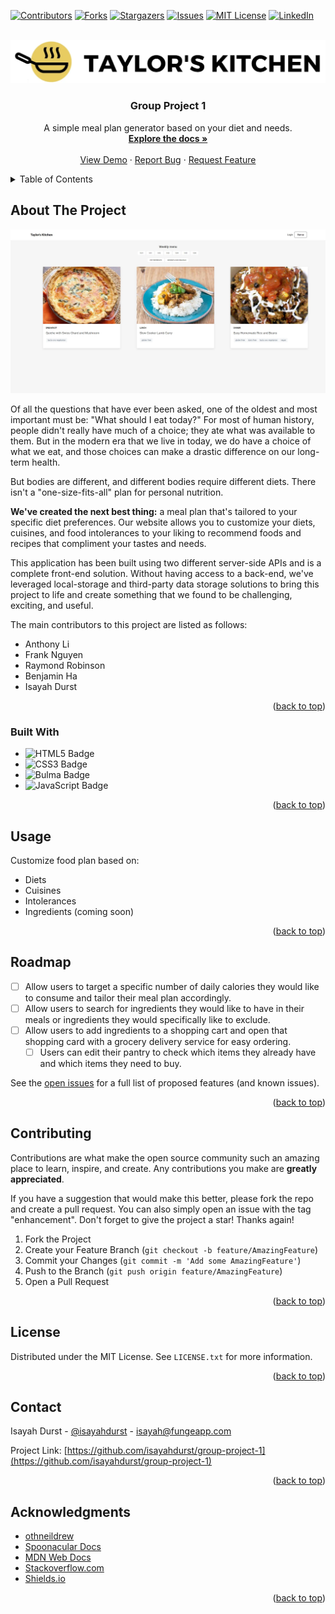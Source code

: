 <!-- Improved compatibility of back to top link: See: https://github.com/othneildrew/Best-README-Template/pull/73 -->

<a name="readme-top"></a>

<!--
*** Thanks for checking out the Best-README-Template. If you have a suggestion
*** that would make this better, please fork the repo and create a pull request
*** or simply open an issue with the tag "enhancement".
*** Don't forget to give the project a star!
*** Thanks again! Now go create something AMAZING! :D
-->

<!-- PROJECT SHIELDS -->
<!--
*** I'm using markdown "reference style" links for readability.
*** Reference links are enclosed in brackets [ ] instead of parentheses ( ).
*** See the bottom of this document for the declaration of the reference variables
*** for contributors-url, forks-url, etc. This is an optional, concise syntax you may use.
*** https://www.markdownguide.org/basic-syntax/#reference-style-links
-->

[![Contributors][contributors-shield]][contributors-url]
[![Forks][forks-shield]][forks-url]
[![Stargazers][stars-shield]][stars-url]
[![Issues][issues-shield]][issues-url]
[![MIT License][license-shield]][license-url]
[![LinkedIn][linkedin-shield]][linkedin-url]

<!-- PROJECT LOGO -->
<br />
<div align="center">
  <a href="https://github.com/isayahdurst/group-project-1">
    <img src="./assets/images/brand-logo.png" alt="Logo">
  </a>

<h3 align="center">Group Project 1</h3>

  <p align="center">
    A simple meal plan generator based on your diet and needs.
    <br />
    <a href="https://github.com/isayahdurst/group-project-1"><strong>Explore the docs »</strong></a>
    <br />
    <br />
    <a href="https://github.com/isayahdurst/group-project-1">View Demo</a>
    ·
    <a href="https://github.com/isayahdurst/group-project-1/issues">Report Bug</a>
    ·
    <a href="https://github.com/isayahdurst/group-project-1/issues">Request Feature</a>
  </p>
</div>

<!-- TABLE OF CONTENTS -->
<details>
  <summary>Table of Contents</summary>
  <ol>
    <li>
      <a href="#about-the-project">About The Project</a>
      <ul>
        <li><a href="#built-with">Built With</a></li>
      </ul>
    </li>
    <li><a href="#usage">Usage</a></li>
    <li><a href="#roadmap">Roadmap</a></li>
    <li><a href="#contributing">Contributing</a></li>
    <li><a href="#license">License</a></li>
    <li><a href="#contact">Contact</a></li>
    <li><a href="#acknowledgments">Acknowledgments</a></li>
  </ol>
</details>

<!-- ABOUT THE PROJECT -->

## About The Project

[![Taylor's Kitchen][product-screenshot]](https://example.com)

Of all the questions that have ever been asked, one of the oldest and most important must be: "What should I eat today?" For most of human history, people didn't really have much of a choice; they ate what was available to them. But in the modern era that we live in today, we do have a choice of what we eat, and those choices can make a drastic difference on our long-term health.

But bodies are different, and different bodies require different diets. There isn't a "one-size-fits-all" plan for personal nutrition.

<b>We've created the next best thing:</b> a meal plan that's tailored to your specific diet preferences. Our website allows you to customize your diets, cuisines, and food intolerances to your liking to recommend foods and recipes that compliment your tastes and needs.

This application has been built using two different server-side APIs and is a complete front-end solution. Without having access to a back-end, we've leveraged local-storage and third-party data storage solutions to bring this project to life and create something that we found to be challenging, exciting, and useful.

The main contributors to this project are listed as follows:

- Anthony Li
- Frank Nguyen
- Raymond Robinson
- Benjamin Ha
- Isayah Durst

<p align="right">(<a href="#readme-top">back to top</a>)</p>

### Built With

- ![HTML5 Badge](https://img.shields.io/badge/HTML5-E34F26?logo=html5&logoColor=fff&style=for-the-badge)
- ![CSS3 Badge](https://img.shields.io/badge/CSS3-1572B6?logo=css3&logoColor=fff&style=for-the-badge)
- ![Bulma Badge](https://img.shields.io/badge/Bulma-00D1B2?logo=bulma&logoColor=fff&style=for-the-badge)
- ![JavaScript Badge](https://img.shields.io/badge/JavaScript-F7DF1E?logo=javascript&logoColor=000&style=for-the-badge)

<p align="right">(<a href="#readme-top">back to top</a>)</p>

<!-- GETTING STARTED -->

## Usage

Customize food plan based on:

- Diets
- Cuisines
- Intolerances
- Ingredients (coming soon)

<p align="right">(<a href="#readme-top">back to top</a>)</p>

<!-- ROADMAP -->

## Roadmap

- [ ] Allow users to target a specific number of daily calories they would like to consume and tailor their meal plan accordingly.
- [ ] Allow users to search for ingredients they would like to have in their meals or ingredients they would specifically like to exclude.
- [ ] Allow users to add ingredients to a shopping cart and open that shopping card with a grocery delivery service for easy ordering.
  - [ ] Users can edit their pantry to check which items they already have and which items they need to buy.

See the [open issues](https://github.com/isayahdurst/group-project-1/issues) for a full list of proposed features (and known issues).

<p align="right">(<a href="#readme-top">back to top</a>)</p>

<!-- CONTRIBUTING -->

## Contributing

Contributions are what make the open source community such an amazing place to learn, inspire, and create. Any contributions you make are **greatly appreciated**.

If you have a suggestion that would make this better, please fork the repo and create a pull request. You can also simply open an issue with the tag "enhancement".
Don't forget to give the project a star! Thanks again!

1. Fork the Project
2. Create your Feature Branch (`git checkout -b feature/AmazingFeature`)
3. Commit your Changes (`git commit -m 'Add some AmazingFeature'`)
4. Push to the Branch (`git push origin feature/AmazingFeature`)
5. Open a Pull Request

<p align="right">(<a href="#readme-top">back to top</a>)</p>

<!-- LICENSE -->

## License

Distributed under the MIT License. See `LICENSE.txt` for more information.

<p align="right">(<a href="#readme-top">back to top</a>)</p>

<!-- CONTACT -->

## Contact

Isayah Durst - [@isayahdurst](https://twitter.com/isayahdurst) - isayah@fungeapp.com

Project Link: [https://github.com/isayahdurst/group-project-1](https://github.com/isayahdurst/group-project-1)

<p align="right">(<a href="#readme-top">back to top</a>)</p>

<!-- ACKNOWLEDGMENTS -->

## Acknowledgments

- [othneildrew](https://github.com/othneildrew/Best-README-Template/blob/master/BLANK_README.md)
- [Spoonacular Docs](https://spoonacular.com/food-api/docs)
- [MDN Web Docs](https://developer.mozilla.org/en-US/docs/Web/API/Event/stopPropagation)
- [Stackoverflow.com](https://stackoverflow.com/questions/1223354/undo-git-pull-how-to-bring-repos-to-old-state)
- [Shields.io](https://shields.io/)

<p align="right">(<a href="#readme-top">back to top</a>)</p>

<!-- MARKDOWN LINKS & IMAGES -->
<!-- https://www.markdownguide.org/basic-syntax/#reference-style-links -->

[contributors-shield]: https://img.shields.io/github/contributors/isayahdurst/group-project-1.svg?style=for-the-badge
[contributors-url]: https://github.com/isayahdurst/group-project-1/graphs/contributors
[forks-shield]: https://img.shields.io/github/forks/isayahdurst/group-project-1.svg?style=for-the-badge
[forks-url]: https://github.com/isayahdurst/group-project-1/network/members
[stars-shield]: https://img.shields.io/github/stars/isayahdurst/group-project-1.svg?style=for-the-badge
[stars-url]: https://github.com/isayahdurst/group-project-1/stargazers
[issues-shield]: https://img.shields.io/github/issues/isayahdurst/group-project-1.svg?style=for-the-badge
[issues-url]: https://github.com/isayahdurst/group-project-1/issues
[license-shield]: https://img.shields.io/github/license/isayahdurst/group-project-1.svg?style=for-the-badge
[license-url]: https://github.com/isayahdurst/group-project-1/blob/main/LICENSE.txt
[linkedin-shield]: https://img.shields.io/badge/-LinkedIn-black.svg?style=for-the-badge&logo=linkedin&colorB=555
[linkedin-url]: https://linkedin.com/in/isayah-durst-3b0395244
[product-screenshot]: ./assets/images/main.JPG
